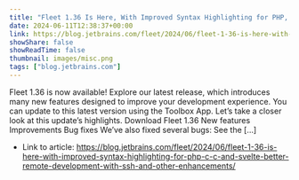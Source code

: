 ```yaml
---
title: "Fleet 1.36 Is Here, With Improved Syntax Highlighting for PHP, C/C++, and Svelte, Better Remote Development With SSH, and Other Enhancements"
date: 2024-06-11T12:38:37+00:00
link: https://blog.jetbrains.com/fleet/2024/06/fleet-1-36-is-here-with-improved-syntax-highlighting-for-php-c-c-and-svelte-better-remote-development-with-ssh-and-other-enhancements/
showShare: false
showReadTime: false
thumbnail: images/misc.png
tags: ["blog.jetbrains.com"]
---
```

Fleet 1.36 is now available! Explore our latest release, which introduces many new features designed to improve your development experience. You can update to this latest version using the Toolbox App. Let’s take a closer look at this update’s highlights. Download Fleet 1.36 New features Improvements Bug fixes We’ve also fixed several bugs: See the […]

- Link to article: https://blog.jetbrains.com/fleet/2024/06/fleet-1-36-is-here-with-improved-syntax-highlighting-for-php-c-c-and-svelte-better-remote-development-with-ssh-and-other-enhancements/